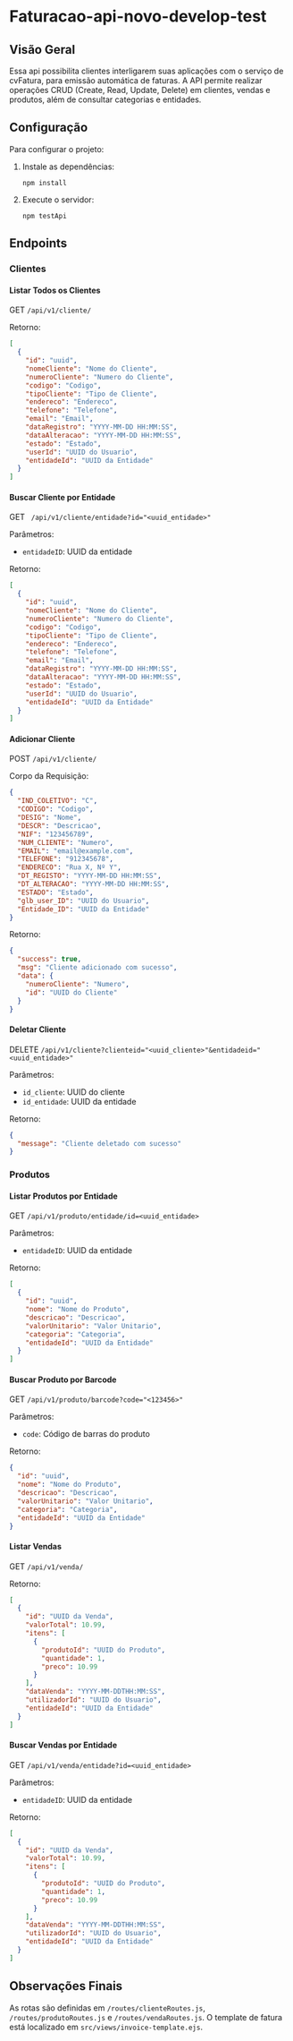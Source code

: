 
# Faturacao-api-novo-develop-test

## Visão Geral

Essa api possibilita clientes interligarem suas aplicações com o serviço de cvFatura, para
emissão automática de faturas. A API permite realizar operações CRUD (Create, Read, Update, Delete) em clientes, vendas e produtos, além de consultar categorias e entidades.

<!-- ## Funcionalidades Principais

- Gerenciamento de clientes
- Gestão de vendas
- Manutenção de produtos
- Consulta de categorias
- Autenticação básica via API Key -->



## Configuração

Para configurar o projeto:

1. Instale as dependências:
   ```
   npm install
   ```

<!-- 2. Configure variáveis de ambiente no arquivo `.env`:
   ```
   PORT=3000
   DB_HOST=localhost
   DB_PORT=3306
   DB_USER=dsd_david
   DB_PASSWORD=2513
   DB_NAME=faturacao
   ``` -->

2. Execute o servidor:
   ```
   npm testApi
   ```

## Endpoints

### Clientes

#### Listar Todos os Clientes
GET `/api/v1/cliente/`

Retorno:
```json
[
  {
    "id": "uuid",
    "nomeCliente": "Nome do Cliente",
    "numeroCliente": "Numero do Cliente",
    "codigo": "Codigo",
    "tipoCliente": "Tipo de Cliente",
    "endereco": "Endereco",
    "telefone": "Telefone",
    "email": "Email",
    "dataRegistro": "YYYY-MM-DD HH:MM:SS",
    "dataAlteracao": "YYYY-MM-DD HH:MM:SS",
    "estado": "Estado",
    "userId": "UUID do Usuario",
    "entidadeId": "UUID da Entidade"
  }
]
```

#### Buscar Cliente por Entidade
GET ` /api/v1/cliente/entidade?id="<uuid_entidade>"`

Parâmetros:
- `entidadeID`: UUID da entidade

Retorno:
```json
[
  {
    "id": "uuid",
    "nomeCliente": "Nome do Cliente",
    "numeroCliente": "Numero do Cliente",
    "codigo": "Codigo",
    "tipoCliente": "Tipo de Cliente",
    "endereco": "Endereco",
    "telefone": "Telefone",
    "email": "Email",
    "dataRegistro": "YYYY-MM-DD HH:MM:SS",
    "dataAlteracao": "YYYY-MM-DD HH:MM:SS",
    "estado": "Estado",
    "userId": "UUID do Usuario",
    "entidadeId": "UUID da Entidade"
  }
]
```

#### Adicionar Cliente
POST `/api/v1/cliente/`

Corpo da Requisição:
```json
{
  "IND_COLETIVO": "C",
  "CODIGO": "Codigo",
  "DESIG": "Nome",
  "DESCR": "Descricao",
  "NIF": "123456789",
  "NUM_CLIENTE": "Numero",
  "EMAIL": "email@example.com",
  "TELEFONE": "912345678",
  "ENDERECO": "Rua X, Nº Y",
  "DT_REGISTO": "YYYY-MM-DD HH:MM:SS",
  "DT_ALTERACAO": "YYYY-MM-DD HH:MM:SS",
  "ESTADO": "Estado",
  "glb_user_ID": "UUID do Usuario",
  "Entidade_ID": "UUID da Entidade"
}
```

Retorno:
```json
{
  "success": true,
  "msg": "Cliente adicionado com sucesso",
  "data": {
    "numeroCliente": "Numero",
    "id": "UUID do Cliente"
  }
}
```

#### Deletar Cliente
DELETE `/api/v1/cliente?clienteid="<uuid_cliente>"&entidadeid="<uuid_entidade>"`

Parâmetros:
- `id_cliente`: UUID do cliente
- `id_entidade`: UUID da entidade

Retorno:
```json
{
  "message": "Cliente deletado com sucesso"
}
```

### Produtos

#### Listar Produtos por Entidade
GET `/api/v1/produto/entidade/id=<uuid_entidade>`

Parâmetros:
- `entidadeID`: UUID da entidade

Retorno:
```json
[
  {
    "id": "uuid",
    "nome": "Nome do Produto",
    "descricao": "Descricao",
    "valorUnitario": "Valor Unitario",
    "categoria": "Categoria",
    "entidadeId": "UUID da Entidade"
  }
]
```

#### Buscar Produto por Barcode
GET `/api/v1/produto/barcode?code="<123456>"`

Parâmetros:
- `code`: Código de barras do produto

Retorno:
```json
{
  "id": "uuid",
  "nome": "Nome do Produto",
  "descricao": "Descricao",
  "valorUnitario": "Valor Unitario",
  "categoria": "Categoria",
  "entidadeId": "UUID da Entidade"
}
```

<!-- #### Buscar Produtos por Nome e Entidade
GET `/api/v1/produto/nome/<nome>?entidadeID=<uuid_entidade>`

Parâmetros:
- `nome`: Partial do nome do produto
- `entidadeID`: UUID da entidade

Retorno:
```json
[
  {
    "id": "uuid",
    "nome": "Nome do Produto",
    "descricao": "Descricao",
    "valorUnitario": "Valor Unitario",
    "categoria": "Categoria",
    "entidadeId": "UUID da Entidade"
  }
]
``` -->

<!-- ### Vendas

#### Criar Nova Venda
POST `/api/v1/venda/`

Corpo da Requisição:
```json
{
  "Entidade_ID": "UUID da Entidade",
  "UTILIZADOR": "UUID do Usuario",
  "Itens_Comprados": [
    {
      "descricao": "Nome do Produto",
      "quantidade": 1,
      "preco": 10.99
    }
  ],
  "Valor_Total": 10.99,
  "Data_Venda": "YYYY-MM-DDTHH:MM:SS"
}
```

Retorno:
```json
{
  "success": true,
  "msg": "Venda criada com sucesso",
  "data": {
    "id": "UUID da Venda",
    "valorTotal": 10.99,
    "itens": [
      {
        "produtoId": "UUID do Produto",
        "quantidade": 1,
        "preco": 10.99
      }
    ]
  }
}
``` -->

#### Listar Vendas
GET `/api/v1/venda/`

Retorno:
```json
[
  {
    "id": "UUID da Venda",
    "valorTotal": 10.99,
    "itens": [
      {
        "produtoId": "UUID do Produto",
        "quantidade": 1,
        "preco": 10.99
      }
    ],
    "dataVenda": "YYYY-MM-DDTHH:MM:SS",
    "utilizadorId": "UUID do Usuario",
    "entidadeId": "UUID da Entidade"
  }
]
```

#### Buscar Vendas por Entidade
GET `/api/v1/venda/entidade?id=<uuid_entidade>`

Parâmetros:
- `entidadeID`: UUID da entidade

Retorno:
```json
[
  {
    "id": "UUID da Venda",
    "valorTotal": 10.99,
    "itens": [
      {
        "produtoId": "UUID do Produto",
        "quantidade": 1,
        "preco": 10.99
      }
    ],
    "dataVenda": "YYYY-MM-DDTHH:MM:SS",
    "utilizadorId": "UUID do Usuario",
    "entidadeId": "UUID da Entidade"
  }
]
```

<!-- ### Autenticação

A autenticação básica é realizada através de uma chave API. Adicione a chave API ao cabeçalho da requisição:

```
Authorization: Bearer sua_chave_api
``` -->

<!-- ## Formato de Dados

Todos os endpoints retornam JSON. Os campos retornados podem variar dependendo do endpoint, mas geralmente incluem:

- `id`: UUID único identificador
- `nome`: Nome do objeto (cliente, produto, venda)
- `descricao`: Descrição detalhada
- `valor`: Preço unitário ou total
- `data`: Data e hora do registro ou atualização
- `estado`: Status do objeto (ativo, inativo, etc.)
- `userId`: UUID do usuário associado
- `entidadeId`: UUID da entidade relacionada -->


## Observações Finais

<!-- Este projeto utiliza Knex.js para interação com o banco de dados MySQL. As tabelas principais são:

- `cliente`
- `venda`
- `produto`
- `categoria`
- `entidade` -->

As rotas são definidas em `/routes/clienteRoutes.js`, `/routes/produtoRoutes.js` e `/routes/vendaRoutes.js`. O template de fatura está localizado em `src/views/invoice-template.ejs`.

<!-- Para obter mais informações sobre como usar cada endpoint específicamente, consulte a documentação completa da API. -->